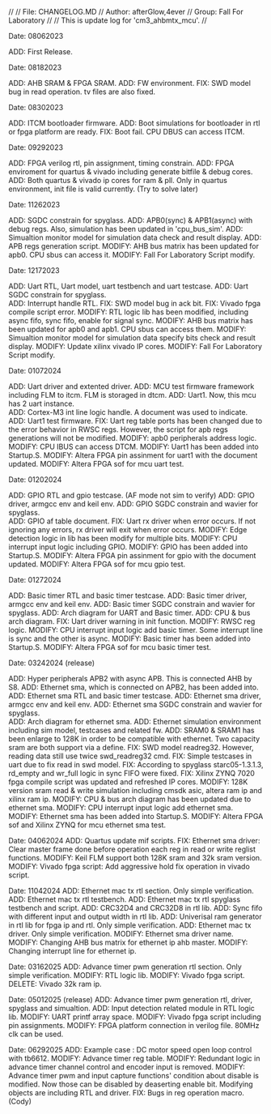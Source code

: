 >>>>>>>>>>>>>>>>>>>>>>>>>>>>>>>>>>>>>>>>>>>>>>>>>>>>>>>>>>>>>>>>>>>>>>>>>>>>>>>>>>>>>>>>>>>>>>>>>>>
//
//	File: CHANGELOG.MD
//	Author: afterGlow,4ever
//	Group: Fall For Laboratory
//
// 	This is update log for 'cm3_ahbmtx_mcu'.
//
>>>>>>>>>>>>>>>>>>>>>>>>>>>>>>>>>>>>>>>>>>>>>>>>>>>>>>>>>>>>>>>>>>>>>>>>>>>>>>>>>>>>>>>>>>>>>>>>>>>

>>>>>>>>>>>>>>>>>>>>>>>>>>>>>>>>>>>>>>>>>>>>>>>>>>>>>>>>>>>>>>>>>>>>>>>>>>>>>>>>>>>>>>>>>>>>>>>>>>>

Date: 08062023

ADD:		First Release.

>>>>>>>>>>>>>>>>>>>>>>>>>>>>>>>>>>>>>>>>>>>>>>>>>>>>>>>>>>>>>>>>>>>>>>>>>>>>>>>>>>>>>>>>>>>>>>>>>>>

Date: 08182023

ADD:		AHB SRAM & FPGA SRAM.
ADD:		FW environment.
FIX:		SWD model bug in read operation. tv files are also fixed.	

>>>>>>>>>>>>>>>>>>>>>>>>>>>>>>>>>>>>>>>>>>>>>>>>>>>>>>>>>>>>>>>>>>>>>>>>>>>>>>>>>>>>>>>>>>>>>>>>>>>

Date: 08302023

ADD:    ITCM bootloader firmware.
ADD:		Boot simulations for bootloader in rtl or fpga platform are ready.
FIX:		Boot fail. CPU DBUS can access ITCM.	

>>>>>>>>>>>>>>>>>>>>>>>>>>>>>>>>>>>>>>>>>>>>>>>>>>>>>>>>>>>>>>>>>>>>>>>>>>>>>>>>>>>>>>>>>>>>>>>>>>>

Date: 09292023

ADD:		FPGA verilog rtl, pin assignment, timing constrain.
ADD:    FPGA enviroment for quartus & vivado including generate bitfile & debug cores.
ADD:		Both quartus & vivado ip cores for ram & pll. Only in quartus environment, init file is valid currently.
(Try to solve later)

>>>>>>>>>>>>>>>>>>>>>>>>>>>>>>>>>>>>>>>>>>>>>>>>>>>>>>>>>>>>>>>>>>>>>>>>>>>>>>>>>>>>>>>>>>>>>>>>>>>

Date: 11262023

ADD:		SGDC constrain for spyglass.
ADD:    APB0(sync) & APB1(async) with debug regs. Also, simulation has been updated in 'cpu_bus_sim'.
ADD:		Simualtion monitor model for simulation data check and result display.
ADD:		APB regs generation script.
MODIFY:	AHB bus matrix has been updated for apb0. CPU sbus can access it.
MODIFY:	Fall For Laboratory Script modify.

>>>>>>>>>>>>>>>>>>>>>>>>>>>>>>>>>>>>>>>>>>>>>>>>>>>>>>>>>>>>>>>>>>>>>>>>>>>>>>>>>>>>>>>>>>>>>>>>>>>

Date: 12172023

ADD:    Uart RTL, Uart model, uart testbench and uart testcase.
ADD:		Uart SGDC constrain for spyglass.	
ADD:		Interrupt handle RTL.
FIX:		SWD model bug in ack bit.
FIX:		Vivado fpga compile script error.
MODIFY:	RTL logic lib has been modified, including async fifo, sync fifo, enable for signal sync.
MODIFY:	AHB bus matrix has been updated for apb0 and apb1. CPU sbus can access them.
MODIFY:	Simualtion monitor model for simulation data specify bits check and result display.
MODIFY:	Update xilinx vivado IP cores.
MODIFY:	Fall For Laboratory Script modify.

>>>>>>>>>>>>>>>>>>>>>>>>>>>>>>>>>>>>>>>>>>>>>>>>>>>>>>>>>>>>>>>>>>>>>>>>>>>>>>>>>>>>>>>>>>>>>>>>>>>

Date: 01072024

ADD:    Uart driver and extented driver.
ADD:		MCU test firmware framework including FLM to itcm. FLM is storaged in dtcm.
ADD:		Uart1. Now, this mcu has 2 uart instance.	
ADD:		Cortex-M3 int line logic handle. A document was used to indicate.
ADD:		Uart1 test firmware.
FIX:		Uart reg table ports has been changed due to the error behavior in RWSC regs. 
				However, the script for apb regs generations will not be modified.
MODIFY:	apb0 peripherals address logic.
MODIFY:	CPU IBUS can access DTCM.
MODIFY:	Uart1 has been added into Startup.S.
MODIFY:	Altera FPGA pin assinment for uart1 with the document updated.
MODIFY:	Altera FPGA sof for mcu uart test.

>>>>>>>>>>>>>>>>>>>>>>>>>>>>>>>>>>>>>>>>>>>>>>>>>>>>>>>>>>>>>>>>>>>>>>>>>>>>>>>>>>>>>>>>>>>>>>>>>>>

Date: 01202024

ADD:    GPIO RTL and gpio testcase. (AF mode not sim to verify)
ADD:    GPIO driver, armgcc env and keil env.
ADD:		GPIO SGDC constrain and wavier for spyglass.	
ADD:		GPIO af table document.
FIX:		Uart rx driver when error occurs. If not ignoring any errors, rx driver will exit when error occurs.
MODIFY:	Edge detection logic in lib has been modify for multiple bits.
MODIFY:	CPU interrupt input logic including GPIO.
MODIFY:	GPIO has been added into Startup.S.
MODIFY:	Altera FPGA pin assinment for gpio with the document updated.
MODIFY:	Altera FPGA sof for mcu gpio test.

>>>>>>>>>>>>>>>>>>>>>>>>>>>>>>>>>>>>>>>>>>>>>>>>>>>>>>>>>>>>>>>>>>>>>>>>>>>>>>>>>>>>>>>>>>>>>>>>>>>

Date: 01272024

ADD:    Basic timer RTL and basic timer testcase.
ADD:    Basic timer driver, armgcc env and keil env.
ADD:		Basic timer SGDC constrain and wavier for spyglass.	
ADD:		Arch diagram for UART and Basic timer.
ADD:		CPU & bus arch diagram.
FIX:		Uart driver warning in init function.
MODIFY:	RWSC reg logic.
MODIFY:	CPU interrupt input logic add basic timer. Some interrupt line is sync and the other is async.
MODIFY:	Basic timer has been added into Startup.S.
MODIFY:	Altera FPGA sof for mcu basic timer test.

>>>>>>>>>>>>>>>>>>>>>>>>>>>>>>>>>>>>>>>>>>>>>>>>>>>>>>>>>>>>>>>>>>>>>>>>>>>>>>>>>>>>>>>>>>>>>>>>>>>

Date: 03242024 (release)

ADD:    Hyper peripherals APB2 with async APB. This is connected AHB by S8.
ADD:		Ethernet sma, which is connected on APB2, has been added into.
ADD:    Ethernet sma RTL and basic timer testcase.
ADD:    Ethernet sma driver, armgcc env and keil env.
ADD:		Ethernet sma SGDC constrain and wavier for spyglass.	
ADD:		Arch diagram for ethernet sma.
ADD:		Ethernet simulation environment including sim model, testcases and related fw.
ADD:		SRAM0 & SRAM1 has been enlarge to 128K in order to be compatible with ethernet. Two capacity sram are both support via a define.
FIX:		SWD model readreg32. However, reading data still use twice swd_readreg32 cmd.
FIX:		Simple testcases in uart due to fix read in swd  model.
FIX:		According to spyglass starc05-1.3.1.3, rd_empty and wr_full logic in sync FIFO were fixed.
FIX:		Xilinx ZYNQ 7020 fpga compile script was updated and refreshed IP cores.
MODIFY:	128K version sram read & write simulation including cmsdk asic, altera ram ip and xilinx ram ip.
MODIFY:	CPU & bus arch diagram has been updated due to ethernet sma.
MODIFY:	CPU interrupt input logic add ethernet sma.
MODIFY:	Ethernet sma has been added into Startup.S.
MODIFY:	Altera FPGA sof and Xilinx ZYNQ for mcu ethernet sma test.

>>>>>>>>>>>>>>>>>>>>>>>>>>>>>>>>>>>>>>>>>>>>>>>>>>>>>>>>>>>>>>>>>>>>>>>>>>>>>>>>>>>>>>>>>>>>>>>>>>>

Date: 04062024
ADD:    Quartus update mif scripts.
FIX:		Ethernet sma driver: Clear master frame done before operation each reg in read or write reglist functions.
MODIFY:	Keil FLM support both 128K sram and 32k sram version.
MODIFY:	Vivado fpga script: Add aggressive hold fix operation in vivado script.

>>>>>>>>>>>>>>>>>>>>>>>>>>>>>>>>>>>>>>>>>>>>>>>>>>>>>>>>>>>>>>>>>>>>>>>>>>>>>>>>>>>>>>>>>>>>>>>>>>>

Date: 11042024
ADD:    Ethernet mac tx rtl section. Only simple verification.
ADD:    Ethernet mac tx rtl testbench.
ADD:    Ethernet mac tx rtl spyglass testbench and script.
ADD:    CRC32D4 and CRC32D8 in rtl lib.
ADD:    Sync fifo with different input and output width in rtl lib.
ADD:    Univerisal ram generator in rtl lib for fpga ip and rtl. Only simple verification.
ADD:    Ethernet mac tx driver. Only simple verification.
MODIFY:	Ethernet sma driver name.
MODIFY:	Changing AHB bus matrix for ethernet ip ahb master.
MODIFY:	Changing interrupt line for ethernet ip.

>>>>>>>>>>>>>>>>>>>>>>>>>>>>>>>>>>>>>>>>>>>>>>>>>>>>>>>>>>>>>>>>>>>>>>>>>>>>>>>>>>>>>>>>>>>>>>>>>>>

Date: 03162025
ADD:    Advance timer pwm generation rtl section. Only simple verification.
MODIFY:	RTL logic lib.
MODIFY:	Vivado fpga script.
DELETE:	Vivado 32k ram ip.

>>>>>>>>>>>>>>>>>>>>>>>>>>>>>>>>>>>>>>>>>>>>>>>>>>>>>>>>>>>>>>>>>>>>>>>>>>>>>>>>>>>>>>>>>>>>>>>>>>>

Date: 05012025 (release)
ADD:    Advance timer pwm generation rtl, driver, spyglass and simualtion.
ADD:		Input detection related module in RTL logic lib.
MODIFY:	UART printf array space. 
MODIFY:	Vivado fpga script including pin assignments.
MODIFY:	FPGA platform connection in verilog file. 80MHz clk can be used.

>>>>>>>>>>>>>>>>>>>>>>>>>>>>>>>>>>>>>>>>>>>>>>>>>>>>>>>>>>>>>>>>>>>>>>>>>>>>>>>>>>>>>>>>>>>>>>>>>>>

Date: 06292025
ADD:    Example case : DC motor speed open loop control with tb6612.
MODIFY:	Advance timer reg table.
MODIFY:	Redundant logic in advance timer channel control and encoder input is removed.
MODIFY:	Advance timer pwm and input capture functions' condition about disable is modified. 
				Now those can be disabled by deaserting enable bit.
				Modifying objects are including RTL and driver.
FIX:		Bugs in reg operation macro. (Cody)

>>>>>>>>>>>>>>>>>>>>>>>>>>>>>>>>>>>>>>>>>>>>>>>>>>>>>>>>>>>>>>>>>>>>>>>>>>>>>>>>>>>>>>>>>>>>>>>>>>>